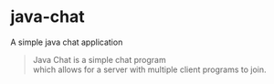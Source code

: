 # java-chat
A simple java chat application

> Java Chat is a simple chat program  
> which allows for a server with multiple
> client programs to join.




